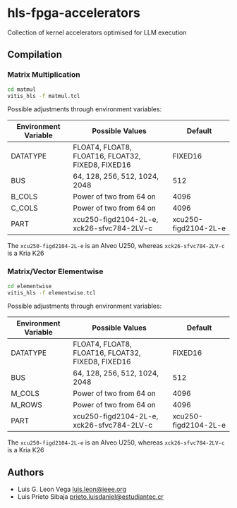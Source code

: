 # hls-fpga-accelerators

Collection of kernel accelerators optimised for LLM execution

## Compilation

### Matrix Multiplication

```bash
cd matmul
vitis_hls -f matmul.tcl
```

Possible adjustments through environment variables:

| Environment Variable | Possible Values | Default |
|----------------------|-----------------|---------|
| DATATYPE             | FLOAT4, FLOAT8, FLOAT16, FLOAT32, FIXED8, FIXED16 | FIXED16 |
| BUS             | 64, 128, 256, 512, 1024, 2048 | 512 |
| B_COLS             | Power of two from 64 on | 4096 |
| C_COLS             | Power of two from 64 on | 4096 |
| PART               | xcu250-figd2104-2L-e, xck26-sfvc784-2LV-c | xcu250-figd2104-2L-e |

The `xcu250-figd2104-2L-e` is an Alveo U250, whereas `xck26-sfvc784-2LV-c` is a Kria K26

### Matrix/Vector Elementwise

```bash
cd elementwise
vitis_hls -f elementwise.tcl
```

Possible adjustments through environment variables:

| Environment Variable | Possible Values | Default |
|----------------------|-----------------|---------|
| DATATYPE             | FLOAT4, FLOAT8, FLOAT16, FLOAT32, FIXED8, FIXED16 | FIXED16 |
| BUS             | 64, 128, 256, 512, 1024, 2048 | 512 |
| M_COLS             | Power of two from 64 on | 4096 |
| M_ROWS             | Power of two from 64 on | 4096 |
| PART               | xcu250-figd2104-2L-e, xck26-sfvc784-2LV-c | xcu250-figd2104-2L-e |

The `xcu250-figd2104-2L-e` is an Alveo U250, whereas `xck26-sfvc784-2LV-c` is a Kria K26

## Authors

* Luis G. Leon Vega <luis.leon@ieee.org>
* Luis Prieto Sibaja <prieto.luisdaniel@estudiantec.cr>
